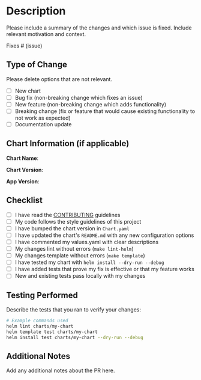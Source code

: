 # Description

Please include a summary of the changes and which issue is fixed. Include relevant motivation and context.

Fixes # (issue)

## Type of Change

Please delete options that are not relevant.

- [ ] New chart
- [ ] Bug fix (non-breaking change which fixes an issue)
- [ ] New feature (non-breaking change which adds functionality)
- [ ] Breaking change (fix or feature that would cause existing functionality to not work as expected)
- [ ] Documentation update

## Chart Information (if applicable)

**Chart Name**: 

**Chart Version**: 

**App Version**: 

## Checklist

- [ ] I have read the [CONTRIBUTING](../CONTRIBUTING.md) guidelines
- [ ] My code follows the style guidelines of this project
- [ ] I have bumped the chart version in `Chart.yaml`
- [ ] I have updated the chart's `README.md` with any new configuration options
- [ ] I have commented my values.yaml with clear descriptions
- [ ] My changes lint without errors (`make lint-helm`)
- [ ] My changes template without errors (`make template`)
- [ ] I have tested my chart with `helm install --dry-run --debug`
- [ ] I have added tests that prove my fix is effective or that my feature works
- [ ] New and existing tests pass locally with my changes

## Testing Performed

Describe the tests that you ran to verify your changes:

```bash
# Example commands used
helm lint charts/my-chart
helm template test charts/my-chart
helm install test charts/my-chart --dry-run --debug
```

## Additional Notes

Add any additional notes about the PR here.
